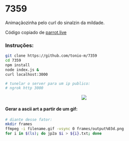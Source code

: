 # 7359

Animaçãozinha pelo curl do sinalzin da mildade. 

Código copiado de [parrot.live](https://parrot.live)

### Instruções:
```bash
git clone https://github.com/tonio-m/7359
cd 7359
npm install 
node index.js &
curl localhost:3000

# tunelar o server para um ip publico:
# ngrok http 3000
```

<div align="center">
  <img src='https://cdn.discordapp.com/attachments/796264290662875146/807818956323684393/sinal2.gif' />
</div>



#### Gerar a ascii art a partir de um gif:

```bash
# diante desse fator:
mkdir frames
ffmpeg -i filename.gif -vsync 0 frames/output%03d.png
for i in $(ls); do jp2a $i > ${i}.txt; done
```
